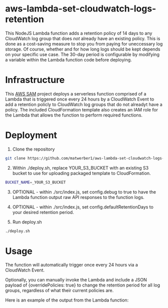 # aws-lambda-set-cloudwatch-logs-retention

This NodeJS Lambda function adds a retention policy of 14 days to any CloudWatch log group that does *not* already have an existing policy. This is done as a cost-saving measure to stop you from paying for uneccessary log storage. Of course, whether and for how long logs should be kept depends on your specific use case. The 30-day period is configurable by modifying a variable within the Lambda function code before deploying.

# Infrastructure

This [AWS SAM](https://github.com/awslabs/serverless-application-model) project deploys a serverless function comprised of a Lambda that 
is triggered once every 24 hours by a CloudWatch Event to add a retention policly to CloudWatch log groups that do not alreadyt have a policy. 
The included CloudFormation template also creates an IAM role for the Lambda that allows the function to perform required functions. 

# Deployment

1. Clone the repository
  ```sh
  git clone https://github.com/matwerber1/aws-lambda-set-cloudwatch-logs-retention
  ```

2. Within ./deploy.sh, replace YOUR_S3_BUCKET with an existing S3 bucket to use for uploading packaged template to CloudFormation. 
  
  ```sh
  BUCKET_NAME=_YOUR_S3_BUCKET
  ```

3. OPTIONAL - within ./src/index.js, set config.debug to true to have the Lambda function output raw API responses to the function logs. 

4. OPTIONAL - within ./src/index.js, set config.defaultRetentionDays to your desired retention period. 

5. Run deploy.sh

  ```sh
  ./deploy.sh
  ```
  
# Usage

The function will automatically trigger once every 24 hours via a CloudWatch Event. 

Optionally, you can manually invoke the Lambda and include a JSON payload of {overridePolicies: true} to change the retention period for all log groups, regardless of what their current policies are. 

Here is an example of the output from the Lambda function: 

  ```
  ```